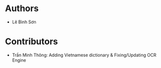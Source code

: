 # Authors
- Lê Bình Sơn

# Contributors
- Trần Minh Thông: Adding Vietnamese dictionary & Fixing/Updating OCR Engine
